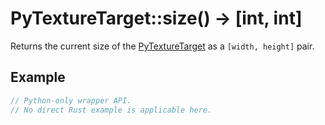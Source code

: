 # PyTextureTarget::size() -> [int, int]

Returns the current size of the [PyTextureTarget](https://fragmentcolor.org/api/hidden/platforms/python/pytexturetarget) as a `[width, height]` pair.

## Example

```rust
// Python-only wrapper API.
// No direct Rust example is applicable here.
```
